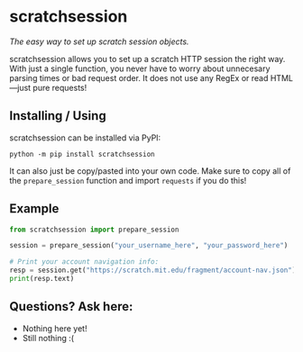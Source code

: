 # scratchsession
*The easy way to set up scratch session objects.*


scratchsession allows you to set up a scratch HTTP session the right way. With just a single function, you never have to worry about unnecesary parsing times or bad request order. It does not use any RegEx or read HTML—just pure requests!

## Installing / Using

scratchsession can be installed via PyPI:

```
python -m pip install scratchsession
```

It can also just be copy/pasted into your own code. Make sure to copy all of the `prepare_session` function and import `requests` if you do this!

## Example
```python
from scratchsession import prepare_session

session = prepare_session("your_username_here", "your_password_here")

# Print your account navigation info:
resp = session.get("https://scratch.mit.edu/fragment/account-nav.json")
print(resp.text)
```

## Questions? Ask here:
 * Nothing here yet!
 * Still nothing :(

